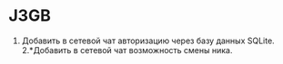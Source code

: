 # J3GB

1. Добавить в сетевой чат авторизацию через базу данных SQLite.
2.*Добавить в сетевой чат возможность смены ника.
